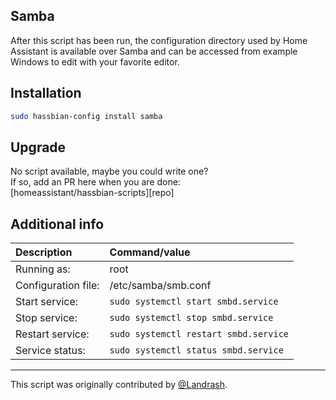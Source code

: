 ## Samba

After this script has been run, the configuration directory used by
Home Assistant is available over Samba and can be accessed from example
Windows to edit with your favorite editor.

## Installation

```bash
sudo hassbian-config install samba
```

## Upgrade

No script available, maybe you could write one?  
If so, add an PR here when you are done:  
[homeassistant/hassbian-scripts][repo]

## Additional info

Description | Command/value
:--- | :---
Running as: | root
Configuration file: | /etc/samba/smb.conf
Start service: | `sudo systemctl start smbd.service`
Stop service: | `sudo systemctl stop smbd.service`  
Restart service: | `sudo systemctl restart smbd.service`
Service status: | `sudo systemctl status smbd.service`

***

This script was originally contributed by [@Landrash][landrash].

<!--- Links --->
[landrash]: https://github.com/Landrash

